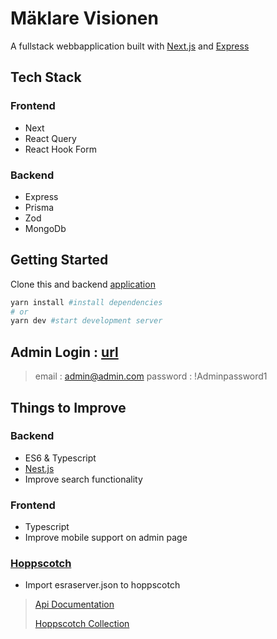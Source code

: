 # Mäklare Visionen 
A fullstack webbapplication built with
    [Next.js](https://nextjs.org/) and [Express](https://expressjs.com/)

## Tech Stack
### Frontend
- Next
- React Query
- React Hook Form
### Backend
- Express
- Prisma
- Zod
- MongoDb



## Getting Started
Clone  this and  backend [application ](https://github.com/Braggedtooth/rate-app-server)

```bash
yarn install #install dependencies
# or
yarn dev #start development server
```
## Admin Login  : [url](https://mv.bayo.se/admin)
> email : admin@admin.com
> password : !Adminpassword1


## Things to Improve
### Backend

- ES6 & Typescript 
- [Nest.js](https://docs.nestjs.com/)
- Improve search functionality
### Frontend
- Typescript 
- Improve mobile support on admin page

### [Hoppscotch](https://hoppscotch.io/)
- Import esraserver.json to hoppscotch


> [Api Documentation](https://gist.github.com/Braggedtooth/f2aa232de9a990c05c0d2a111f38e481)
> 
> [Hoppscotch Collection](/esraserver.json)

